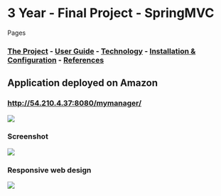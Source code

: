 # 3 Year - Final Project - SpringMVC

Pages
### [The Project](https://github.com/alexpt2000gmit/3Year_Project_SpringMVC_Manage_Dashboard/wiki)   -   [User Guide](https://github.com/alexpt2000gmit/3Year_Project_SpringMVC_Manage_Dashboard/wiki/User-Guide)   -   [Technology](https://github.com/alexpt2000gmit/3Year_Project_SpringMVC_Manage_Dashboard/wiki/Technology)   -   [Installation & Configuration](https://github.com/alexpt2000gmit/3Year_Project_SpringMVC_Manage_Dashboard/wiki/Installation-&-Configuration)   -   [References](https://github.com/alexpt2000gmit/3Year_Project_SpringMVC_Manage_Dashboard/wiki/References) 



## Application deployed on Amazon
### http://54.210.4.37:8080/mymanager/
![](https://a0.awsstatic.com/main/images/logos/aws_logo_179x109.gif)




### Screenshot
![](https://github.com/alexpt2000gmit/3Year_Project_SpringMVC_Manage_Dashboard/blob/master/screenshot/initial.gif)



### Responsive web design
![](https://github.com/alexpt2000gmit/3Year_Project_SpringMVC_Manage_Dashboard/blob/master/screenshot/phone.png)



